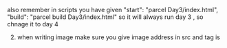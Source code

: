 also remember in scripts you have given
"start": "parcel Day3/index.html",
"build": "parcel build Day3/index.html"
so it will always run day 3 , so chnage it to day 4

2. when writing image make sure you give image address in src and tag is <img/>
